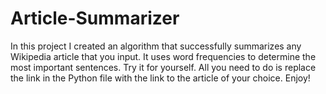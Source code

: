 # Article-Summarizer
In this project I created an algorithm that successfully summarizes any Wikipedia article that you input. It uses word frequencies to determine the most important sentences. Try it for yourself. All you need to do is replace the link in the Python file with the link to the article of your choice. Enjoy!
